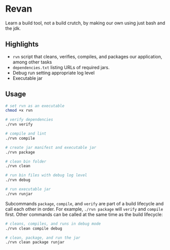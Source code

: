 # Revan
Learn a build tool, not a build crutch, by making our own using just bash and the jdk.

## Highlights
- `rvn` script that cleans, verifies, compiles, and packages our application, among other tasks
- `dependencies.txt` listing URLs of required jars.
- Debug run setting appropriate log level
- Executable jar

## Usage
```bash
# set rvn as an executable
chmod +x rvn

# verify dependencies
./rvn verify

# compile and lint
./rvn compile

# create jar manifest and executable jar
./rvn package

# clean bin folder
./rvn clean

# run bin files with debug log level
./rvn debug

# run executable jar
./rvn runjar
```

Subcommands `package`, `compile`, and `verify` are part of a build lifecycle and call each other in order. For example, `./rvn package` will `verify` and `compile` first. Other commands can be called at the same time as the build lifecycle:

```bash
# cleans, compiles, and runs in debug mode
./rvn clean compile debug

# clean, package, and run the jar
./rvn clean package runjar
```